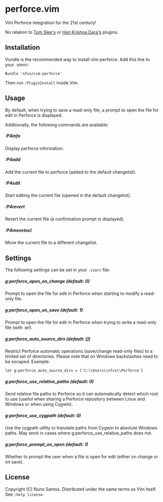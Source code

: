 # perforce.vim

Vim Perforce integration for the 21st century!

No relation to [Tom Slee's](http://www.vim.org/scripts/script.php?script_id=167) or [Hari Krishna Dara's](http://vim.sourceforge.net/scripts/script.php?script_id=240) plugins.


## Installation

Vundle is the recommended way to install vim-perforce. Add this line to your .vimrc:

    Bundle 'nfvs/vim-perforce'

Then run `:PluginInstall` inside Vim.


## Usage

By default, when trying to save a read-only file, a prompt to open the file for edit in Perforce is displayed.

Additionally, the following commands are available:

##### :P4info
Display perforce information.

##### :P4add
Add the current file to perforce (added to the default changelist).

##### :P4edit
Start editing the current file (opened in the default changelist).

##### :P4revert
Revert the current file (a confirmation prompt is displayed).

##### :P4movetocl
Move the current file to a different changelist.


## Settings

The following settings can be set in your `.vimrc` file:

##### g:perforce\_open\_on\_change _(default: 0)_
Prompt to open the file for edit in Perforce when starting to modify a read-only file.

##### g:perforce\_open\_on\_save _(default: 1)_
Prompt to open the file for edit in Perforce when trying to write a read-only file (with :w!).

##### g:perforce\_auto\_source\_dirs _(default: [])_
Restrict Perforce automatic operations (save/change read-only files) to a limited set of directories. Please note that on Windows backslashes need to be escaped. Example:

`let g:perforce_auto_source_dirs = ['C:\\Users\\nfvs\\Perforce']`

##### g:perforce\_use\_relative\_paths _(default: 0)_
Send relative file paths to Perforce so it can automatically detect which root to use (useful when sharing a Perforce repository between Linux and Windows or when using Cygwin).

##### g:perforce\_use\_cygpath _(default: 0)_
Use the cygpath utility to translate paths from Cygwin to absolute Windows paths. May work in cases where g:perforce\_use\_relative\_paths does not.

##### g:perforce\_prompt\_on\_open _(default: 1)_
Whether to prompt the user when a file is open for edit (either on change or on save).

## License

Copyright (C) Nuno Santos. Distributed under the same terms as Vim itself. See `:help license`.
